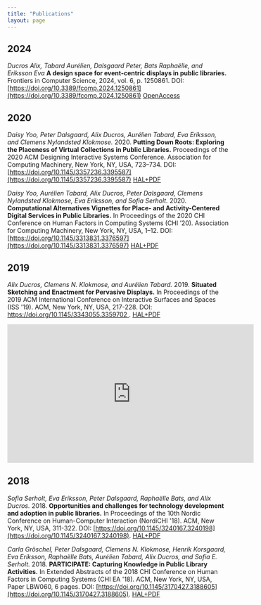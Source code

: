 ```yaml
---
title: "Publications"
layout: page
---
```

## 2024
*Ducros Alix, Tabard Aurélien, Dalsgaard Peter, Bats Raphaëlle, and Eriksson Eva* **A design space for event-centric displays in public libraries.** Frontiers in Computer Science, 2024, vol. 6, p. 1250861. DOI: [https://doi.org/10.3389/fcomp.2024.1250861](https://doi.org/10.3389/fcomp.2024.1250861) [OpenAccess](https://www.frontiersin.org/articles/10.3389/fcomp.2024.1250861/pdf?isPublishedV2=False)

## 2020
*Daisy Yoo, Peter Dalsgaard, Alix Ducros, Aurélien Tabard, Eva Eriksson, and Clemens Nylandsted Klokmose.* 2020. **Putting Down Roots: Exploring the Placeness of Virtual Collections in Public Libraries.** Proceedings of the 2020 ACM Designing Interactive Systems Conference. Association for Computing Machinery, New York, NY, USA, 723–734. DOI:[https://doi.org/10.1145/3357236.3395587](https://doi.org/10.1145/3357236.3395587) [HAL+PDF](https://hal.archives-ouvertes.fr/hal-02869225)

*Daisy Yoo, Aurélien Tabard, Alix Ducros, Peter Dalsgaard, Clemens Nylandsted Klokmose, Eva Eriksson, and Sofia Serholt.* 2020. **Computational Alternatives Vignettes for Place- and Activity-Centered Digital Services in Public Libraries.** In Proceedings of the 2020 CHI Conference on Human Factors in Computing Systems (CHI ’20). Association for Computing Machinery, New York, NY, USA, 1–12. DOI:[https://doi.org/10.1145/3313831.3376597](https://doi.org/10.1145/3313831.3376597) [HAL+PDF](https://hal.archives-ouvertes.fr/hal-03178550)

## 2019
*Alix Ducros, Clemens N. Klokmose, and Aurélien Tabard.* 2019. **Situated Sketching and Enactment for Pervasive Displays.** In Proceedings of the 2019 ACM International Conference on Interactive Surfaces and Spaces (ISS '19). ACM, New York, NY, USA, 217-228. DOI: [https://doi.org/10.1145/3343055.3359702 ](https://doi.org/10.1145/3343055.3359702). [HAL+PDF](https://hal.archives-ouvertes.fr/hal-02294757) 

<iframe width="560" height="315" src="https://www.youtube.com/embed/ikUtbM-Moog" title="YouTube video player" frameborder="0" allow="accelerometer; autoplay; clipboard-write; encrypted-media; gyroscope; picture-in-picture" allowfullscreen></iframe>


## 2018

*Sofia Serholt, Eva Eriksson, Peter Dalsgaard, Raphaëlle Bats, and Alix Ducros.* 2018. **Opportunities and challenges for technology development and adoption in public libraries.** In Proceedings of the 10th Nordic Conference on Human-Computer Interaction (NordiCHI '18). ACM, New York, NY, USA, 311-322. DOI: [https://doi.org/10.1145/3240167.3240198](https://doi.org/10.1145/3240167.3240198). [HAL+PDF](https://hal.archives-ouvertes.fr/hal-01891181)

*Carla Gröschel, Peter Dalsgaard, Clemens N. Klokmose, Henrik Korsgaard, Eva Eriksson, Raphaëlle Bats, Aurélien Tabard, Alix Ducros, and Sofia E. Serholt.* 2018. **PARTICIPATE: Capturing Knowledge in Public Library Activities.** In Extended Abstracts of the 2018 CHI Conference on Human Factors in Computing Systems (CHI EA '18). ACM, New York, NY, USA, Paper LBW060, 6 pages. DOI: [https://doi.org/10.1145/3170427.3188605](https://doi.org/10.1145/3170427.3188605). [HAL+PDF](https://hal.archives-ouvertes.fr/hal-01734893)

